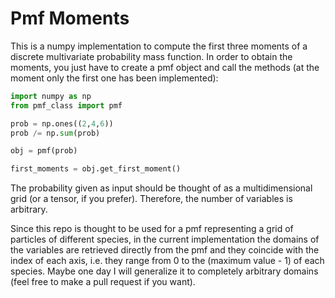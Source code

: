 # Pmf Moments

This is a numpy implementation to compute the first three moments of a discrete multivariate probability mass function.
In order to obtain the moments, you just have to create a pmf object and call the methods (at the moment only the first one has been implemented):

```py
import numpy as np
from pmf_class import pmf

prob = np.ones((2,4,6))
prob /= np.sum(prob)

obj = pmf(prob)

first_moments = obj.get_first_moment()
```

The probability given as input should be thought of as a multidimensional grid (or a tensor, if you prefer).
Therefore, the number of variables is arbitrary.

Since this repo is thought to be used for a pmf representing a grid of particles of different species, in the current implementation the domains of the variables are retrieved directly from the pmf and they coincide with the index of each axis, i.e. they range from 0 to the (maximum value - 1) of each species.
Maybe one day I will generalize it to completely arbitrary domains (feel free to make a pull request if you want).
